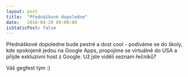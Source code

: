 ```yaml
---
layout: post
title:  "Přednáškové dopoledne"
date:   2016-04-20 09:00:00
isStaticPost: false
---
```


Přednáškové dopoledne bude pestré a dost cool - podíváme se do školy, kde spokojeně jedou na Google Apps, propojíme se virtuálně do USA a přijde exkluzivní host z Google. Už jste viděli seznam řečníků?

Váš gegfest tým :)
